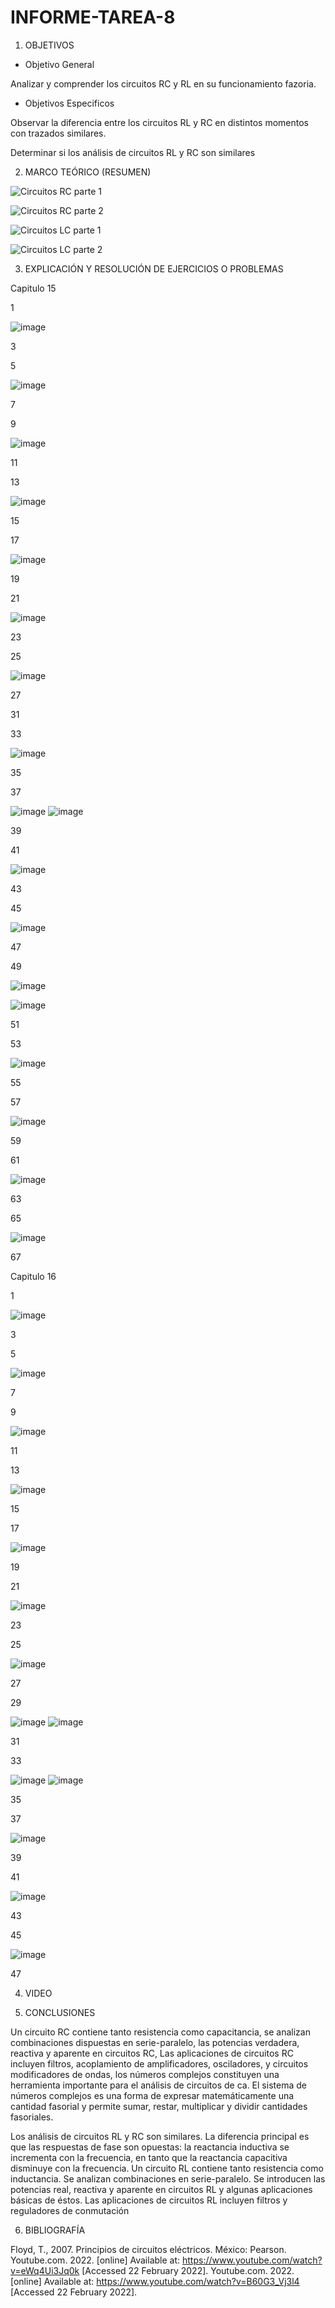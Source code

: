 # INFORME-TAREA-8

1. OBJETIVOS

 - Objetivo General 

Analizar y comprender los circuitos RC y RL en su funcionamiento fazoria.

 - Objetivos Especificos 
 
Observar la diferencia entre los circuitos RL y RC en distintos momentos con trazados similares.

Determinar si los análisis de circuitos RL y RC son similares

2. MARCO TEÓRICO (RESUMEN)

![Circuitos RC parte 1](https://user-images.githubusercontent.com/93899720/155081093-0173217a-55eb-4a60-ab72-7480b1ee03db.jpg)

![Circuitos RC parte 2](https://user-images.githubusercontent.com/93899720/155081120-e2d4a29d-918a-4c1b-a85a-87eabffa24a1.jpg)

![Circuitos LC parte 1](https://user-images.githubusercontent.com/93899720/155081146-daf5f8f4-f52a-4c6c-a8c0-ec2274984be4.jpg)

![Circuitos LC parte 2](https://user-images.githubusercontent.com/93899720/155081164-be87453a-b9be-411d-bb02-5abb131488e4.jpg)


3. EXPLICACIÓN Y RESOLUCIÓN DE EJERCICIOS O PROBLEMAS

Capitulo 15

1

![image](https://user-images.githubusercontent.com/93899720/154986634-4a2dc7e8-1218-4875-9caf-fc87a7922ceb.png)

3

5

![image](https://user-images.githubusercontent.com/93899720/154986669-3248bfb9-830a-4864-b47f-73f32cdd3162.png)

7

9

![image](https://user-images.githubusercontent.com/93899720/154986727-20c5baf2-6948-418d-a7c8-62d2219b6d50.png)

11

13

![image](https://user-images.githubusercontent.com/93899720/154986836-4eaaede6-bf45-4c70-9224-488961dfa935.png)

15



17

![image](https://user-images.githubusercontent.com/93899720/154986949-3d0a2ace-b1b2-46e7-88e4-72cc19097510.png)

19


21

![image](https://user-images.githubusercontent.com/93899720/154986990-1eb59c20-52e2-4cd7-b94c-0802ca343ce0.png)

23

25

![image](https://user-images.githubusercontent.com/93899720/154987024-8d27d632-ea25-4e6d-a268-18e0b781373f.png)

27


31

33

![image](https://user-images.githubusercontent.com/93899720/154987112-ba0d4cda-266b-4005-bb6c-40a6b0ceba0b.png)

35

37

![image](https://user-images.githubusercontent.com/93899720/154987160-c88db14a-707d-4339-bb0d-dba85b40b99c.png)
![image](https://user-images.githubusercontent.com/93899720/154987206-dc980a49-2e46-4d9a-9b24-f4781fd3f61a.png)

39

41

![image](https://user-images.githubusercontent.com/93899720/154987292-a6812f94-8c5a-4289-bb23-33137a14fe7f.png)

43

45

![image](https://user-images.githubusercontent.com/93899720/155037496-12203e26-09fb-4f01-8087-e950197575dd.png)

47

49

![image](https://user-images.githubusercontent.com/93899720/155037533-253317d5-0b00-45f4-86f0-5f902f9f89f4.png)

![image](https://user-images.githubusercontent.com/93899720/155037569-5323b099-960a-4c5e-bdfc-ab23556b5efb.png)


51

53

![image](https://user-images.githubusercontent.com/93899720/155037617-b0afab8a-6ea5-41eb-b33b-ee7cd9c65f4c.png)

55

57

![image](https://user-images.githubusercontent.com/93899720/155037635-5ece40be-7ee1-40db-9f63-1e6066d1050c.png)

59

61

![image](https://user-images.githubusercontent.com/93899720/155037678-3a865321-9b34-44d2-a696-5cf6845c1dc7.png)

63

65

![image](https://user-images.githubusercontent.com/93899720/155040351-0dc69a1b-fac5-4c53-b8dd-4dc30aafa69b.png)

67


Capitulo 16 

1

![image](https://user-images.githubusercontent.com/93899720/155043794-20a1bf84-b3df-4402-af20-bd4d6c6f3eb1.png)

3

5

![image](https://user-images.githubusercontent.com/93899720/155043812-e3e79a9f-d7fa-4095-a6ab-b95683438662.png)

7

9

![image](https://user-images.githubusercontent.com/93899720/155043836-16ba9eca-8ac4-4fad-a9ba-4f531e93550e.png)

11

13

![image](https://user-images.githubusercontent.com/93899720/155043855-830ce108-9eb7-47df-a48d-1287300fa5e7.png)

15

17

![image](https://user-images.githubusercontent.com/93899720/155043901-f44a078d-43f0-4c4e-8aed-87503a81ad54.png)

19

21

![image](https://user-images.githubusercontent.com/93899720/155043918-2f004888-25fc-49a6-9926-b47ab14c44eb.png)

23

25

![image](https://user-images.githubusercontent.com/93899720/154987378-fc4d71fa-446a-4725-ab6e-b3e1dc760b8d.png)

27

29

![image](https://user-images.githubusercontent.com/93899720/154987463-50357012-58d5-413c-a70c-752e1df004ed.png)
![image](https://user-images.githubusercontent.com/93899720/154987534-42c56e9b-4ff9-49a0-870c-9dbdd36bcfde.png)

31

33

![image](https://user-images.githubusercontent.com/93899720/154987596-e532d21d-4859-44f9-9696-b65dbe05f8ce.png)
![image](https://user-images.githubusercontent.com/93899720/154987637-c190c21c-ba95-4a7a-a180-9f739671f809.png)

35

37

![image](https://user-images.githubusercontent.com/93899720/154987677-0ac0e86e-f175-4579-95ad-616fc10eebad.png)

39

41

![image](https://user-images.githubusercontent.com/93899720/154987737-0148835f-7227-4e31-b1f3-f6f6f2efaf2e.png)

43

45

![image](https://user-images.githubusercontent.com/93899720/154987879-a1c9c04a-fdd6-44dd-9ba7-f241f37e90d0.png)

47


4. VIDEO


5. CONCLUSIONES

Un circuito RC contiene tanto resistencia como capacitancia, se analizan combinaciones dispuestas en serie-paralelo, las potencias verdadera, reactiva y aparente en circuitos RC,  Las aplicaciones de circuitos RC incluyen filtros, acoplamiento de amplificadores, osciladores, y circuitos modificadores de ondas, los números complejos constituyen una herramienta importante para el análisis de circuitos de ca.
El sistema de números complejos es una forma de expresar matemáticamente una cantidad fasorial y permite sumar, restar, multiplicar y dividir cantidades fasoriales.

Los análisis de circuitos RL y RC son similares. La diferencia principal es que las respuestas de fase son opuestas: la reactancia inductiva se incrementa con la frecuencia, en tanto que la reactancia capacitiva disminuye con la frecuencia. Un circuito RL contiene tanto resistencia como inductancia.  Se analizan combinaciones en serie-paralelo. Se introducen las potencias real, reactiva y aparente en circuitos RL y algunas aplicaciones básicas de éstos. Las aplicaciones de circuitos RL incluyen filtros y reguladores de conmutación

6. BIBLIOGRAFÍA

Floyd, T., 2007. Principios de circuitos eléctricos. México: Pearson.
Youtube.com. 2022. [online] Available at: <https://www.youtube.com/watch?v=eWq4Ui3Jq0k> [Accessed 22 February 2022].
Youtube.com. 2022. [online] Available at: <https://www.youtube.com/watch?v=B60G3_Vj3l4> [Accessed 22 February 2022].
